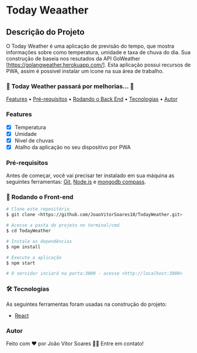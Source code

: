 # Today Weaather

## Descrição do Projeto

O Today  Weather é uma aplicação de previsão do tempo, que mostra informações sobre como temperatura, umidade e taxa de chuva do dia. Sua construção de baseia nos resutados da API GoWeather [https://golangweather.herokuapp.com/]. Esta aplicação possui recursos de PWA, assim é possivel instalar um icone na sua área de trabalho.

### 🚧 Today Weather passará por melhorias...  🚧

<p>
 <a href="#Features">Features</a> •
 <a href="#Pré-requisitos">Pré-requisitos</a> • 
 <a href="#🎲 Rodando o Front-end">Rodando o Back End</a> • 
 <a href="#🛠 Tecnologias">Tecnologias</a> • 
 <a href="#Autor">Autor</a>
</p>

### Features

- [x] Temperatura
- [x] Umidade
- [x] Nivel de chuvas
- [x] Atalho da aplicação no seu dispositivo por PWA

### Pré-requisitos

Antes de começar, você vai precisar ter instalado em sua máquina as seguintes ferramentas:
[Git](https://git-scm.com), [Node.js](https://nodejs.org/en/) e [mongodb compass](https://www.mongodb.com/products/compass).

### 🎲 Rodando o Front-end

```bash
# Clone este repositório
$ git clone <https://github.com/JoaoVitorSoares10/TodayWeather.git>

# Acesse a pasta do projeto no terminal/cmd
$ cd TodayWeather

# Instale as dependências
$ npm install

# Execute a aplicação 
$ npm start

# O servidor inciará na porta:3000 - acesse <http://localhost:3000>
```

### 🛠 Tecnologias

As seguintes ferramentas foram usadas na construção do projeto:

- [React](https://pt-br.reactjs.org/)

### Autor

Feito com ❤️ por João Vitor Soares 👋🏽 Entre em contato!
